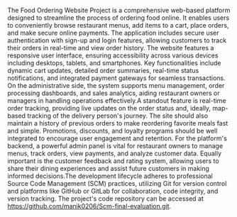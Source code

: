 The Food Ordering Website Project is a comprehensive web-based platform designed to streamline the process of ordering food online. It enables users to conveniently browse restaurant menus, add items to a cart, place orders, and make secure online payments. The application includes secure user authentication with sign-up and login features, allowing customers to track their orders in real-time and view order history. The website features a responsive user interface, ensuring accessibility across various devices including desktops, tablets, and smartphones. Key functionalities include dynamic cart updates, detailed order summaries, real-time status notifications, and integrated payment gateways for seamless transactions. On the administrative side, the system supports menu management, order processing dashboards, and sales analytics, aiding restaurant owners or managers in handling operations effectively.A standout feature is real-time order tracking, providing live updates on the order status and, ideally, map-based tracking of the delivery person's journey. The site should also maintain a history of previous orders to make reordering favorite meals fast and simple. Promotions, discounts, and loyalty programs should be well integrated to encourage user engagement and retention.
For the platform's backend, a powerful admin panel is vital for restaurant owners to manage menus, track orders, view payments, and analyze customer data. Equally important is the customer feedback and rating system, allowing users to share their dining experiences and assist future customers in making informed decisions.The development lifecycle adheres to professional Source Code Management (SCM) practices, utilizing Git for version control and platforms like GitHub or GitLab for collaboration, code integrity, and version tracking. The project's code repository can be accessed at https://github.com/manik0206/Scm-final-evaluation.git.  
